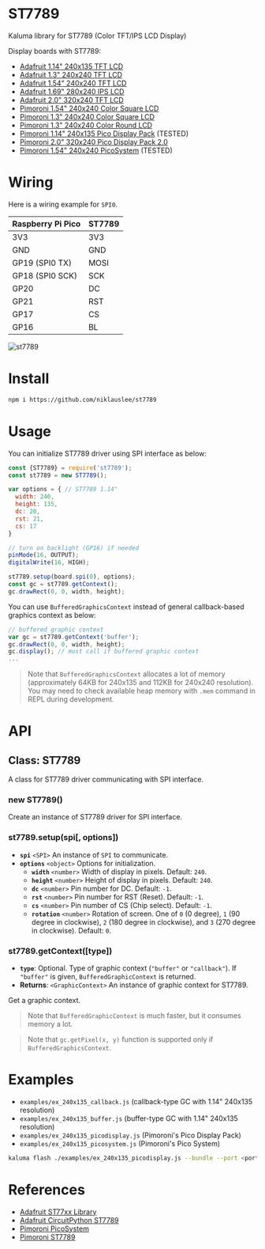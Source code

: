 # ST7789

Kaluma library for ST7789 (Color TFT/IPS LCD Display)

Display boards with ST7789:

- [Adafruit 1.14" 240x135 TFT LCD](https://www.adafruit.com/product/4383)
- [Adafruit 1.3" 240x240 TFT LCD](https://www.adafruit.com/product/4313)
- [Adafruit 1.54" 240x240 TFT LCD](https://www.adafruit.com/product/3787)
- [Adafruit 1.69" 280x240 IPS LCD](https://www.adafruit.com/product/5206)
- [Adafruit 2.0" 320x240 TFT LCD](https://www.adafruit.com/product/4311)
- [Pimoroni 1.54" 240x240 Color Square LCD](https://shop.pimoroni.com/products/1-54-spi-colour-square-lcd-240x240-breakout)
- [Pimoroni 1.3" 240x240 Color Square LCD](https://shop.pimoroni.com/products/1-3-spi-colour-lcd-240x240-breakout)
- [Pimoroni 1.3" 240x240 Color Round LCD](https://shop.pimoroni.com/products/1-3-spi-colour-round-lcd-240x240-breakout)
- [Pimoroni 1.14" 240x135 Pico Display Pack](https://shop.pimoroni.com/products/pico-display-pack) (TESTED)
- [Pimoroni 2.0" 320x240 Pico Display Pack 2.0](https://shop.pimoroni.com/products/pico-display-pack-2-0)
- [Pimoroni 1.54" 240x240 PicoSystem](https://shop.pimoroni.com/products/picosystem) (TESTED)

# Wiring
 
Here is a wiring example for `SPI0`.

| Raspberry Pi Pico | ST7789 |
| ----------------- | ------ |
| 3V3               | 3V3    |
| GND               | GND    |
| GP19 (SPI0 TX)    | MOSI   |
| GP18 (SPI0 SCK)   | SCK    |
| GP20              | DC     |
| GP21              | RST    |
| GP17              | CS     |
| GP16              | BL     |

![st7789](https://github.com/niklauslee/st7789/blob/main/images/wiring.jpg?raw=true)

# Install

```sh
npm i https://github.com/niklauslee/st7789
```

# Usage

You can initialize ST7789 driver using SPI interface as below:

```js
const {ST7789} = require('st7789');
const st7789 = new ST7789();

var options = { // ST7789 1.14"
  width: 240,
  height: 135,
  dc: 20,
  rst: 21,
  cs: 17
}

// turn on backlight (GP16) if needed
pinMode(16, OUTPUT);
digitalWrite(16, HIGH);

st7789.setup(board.spi(0), options);
const gc = st7789.getContext();
gc.drawRect(0, 0, width, height);
```

You can use `BufferedGraphicsContext` instead of general callback-based graphics context as below:
 
```js
// buffered graphic context
var gc = st7789.getContext('buffer');
gc.drawRect(0, 0, width, height);
gc.display(); // must call if buffered graphic context
...
```
 
> Note that `BufferedGraphicsContext` allocates a lot of memory (approximately 64KB for 240x135 and 112KB for 240x240 resolution). You may need to check available heap memory with `.mem` command in REPL during development.

# API
 
## Class: ST7789
 
A class for ST7789 driver communicating with SPI interface.
 
### new ST7789()
 
Create an instance of ST7789 driver for SPI interface.
 
### st7789.setup(spi[, options])
 
- **`spi`** `<SPI>` An instance of `SPI` to communicate.
- **`options`** `<object>` Options for initialization.
  - **`width`** `<number>` Width of display in pixels. Default: `240`.
  - **`height`** `<number>` Height of display in pixels. Default: `240`.
  - **`dc`** `<number>` Pin number for DC. Default: `-1`.
  - **`rst`** `<number>` Pin number for RST (Reset). Default: `-1`.
  - **`cs`** `<number>` Pin number of CS (Chip select). Default: `-1`.
  - **`rotation`** `<number>` Rotation of screen. One of `0` (0 degree), `1` (90 degree in clockwise), `2` (180 degree in clockwise), and `3` (270 degree in clockwise). Default: `0`.
 
### st7789.getContext([type])
 
- **`type`**: Optional. Type of graphic context (`"buffer"` or `"callback"`). If `"buffer"` is given, `BufferedGraphicContext` is returned.
- **Returns**: `<GraphicContext>` An instance of graphic context for ST7789.
 
Get a graphic context.
 
> Note that `BufferedGraphicContext` is much faster, but it consumes memory a lot.
 
> Note that `gc.getPixel(x, y)` function is supported only if `BufferedGraphicsContext`.
 
# Examples
 
* `examples/ex_240x135_callback.js` (callback-type GC with 1.14" 240x135 resolution)
* `examples/ex_240x135_buffer.js` (buffer-type GC with 1.14" 240x135 resolution)
* `examples/ex_240x135_picodisplay.js` (Pimoroni's Pico Display Pack) 
* `examples/ex_240x135_picosystem.js` (Pimoroni's Pico System)

```sh
kaluma flash ./examples/ex_240x135_picodisplay.js --bundle --port <port>
```

# References

- [Adafruit ST77xx Library](https://github.com/adafruit/Adafruit-ST7735-Library)
- [Adafruit CircuitPython ST7789](https://github.com/adafruit/Adafruit_CircuitPython_ST7789/blob/main/adafruit_st7789.py)
- [Pimoroni PicoSystem](https://github.com/pimoroni/picosystem/blob/main/libraries/hardware.cpp)
- [Pimoroni ST7789](https://github.com/pimoroni/pimoroni-pico/blob/main/drivers/st7789/st7789.cpp)
